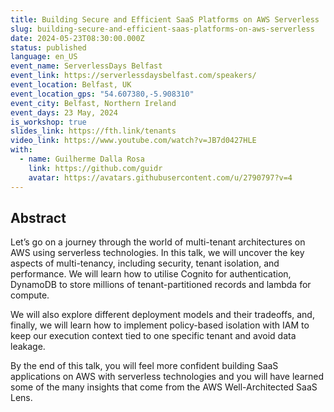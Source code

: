 ```yaml
---
title: Building Secure and Efficient SaaS Platforms on AWS Serverless
slug: building-secure-and-efficient-saas-platforms-on-aws-serverless
date: 2024-05-23T08:30:00.000Z
status: published
language: en_US
event_name: ServerlessDays Belfast
event_link: https://serverlessdaysbelfast.com/speakers/
event_location: Belfast, UK
event_location_gps: "54.607380,-5.908310"
event_city: Belfast, Northern Ireland
event_days: 23 May, 2024
is_workshop: true
slides_link: https://fth.link/tenants
video_link: https://www.youtube.com/watch?v=JB7d0427HLE
with:
  - name: Guilherme Dalla Rosa
    link: https://github.com/guidr
    avatar: https://avatars.githubusercontent.com/u/2790797?v=4
---
```


## Abstract

Let’s go on a journey through the world of multi-tenant architectures on AWS using serverless technologies. In this talk, we will uncover the key aspects of multi-tenancy, including security, tenant isolation, and performance. We will learn how to utilise Cognito for authentication, DynamoDB to store millions of tenant-partitioned records and lambda for compute.

We will also explore different deployment models and their tradeoffs, and, finally, we will learn how to implement policy-based isolation with IAM to keep our execution context tied to one specific tenant and avoid data leakage.

By the end of this talk, you will feel more confident building SaaS applications on AWS with serverless technologies and you will have learned some of the many insights that come from the AWS Well-Architected SaaS Lens.
